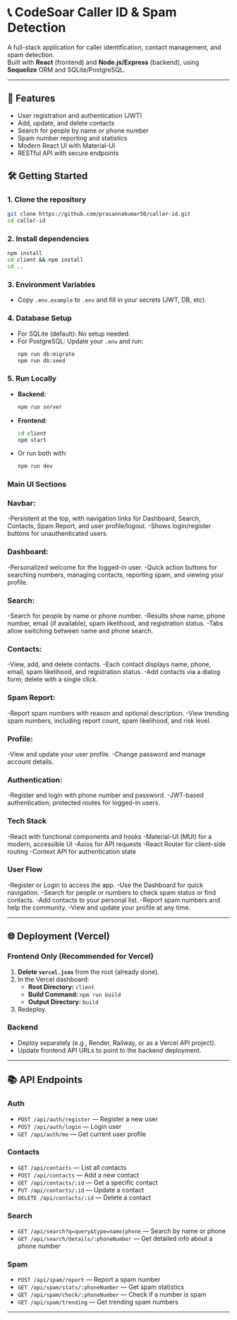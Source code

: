 # 📞 CodeSoar Caller ID & Spam Detection

A full-stack application for caller identification, contact management, and spam detection.  
Built with **React** (frontend) and **Node.js/Express** (backend), using **Sequelize** ORM and SQLite/PostgreSQL.

---

## 🚀 Features

- User registration and authentication (JWT)
- Add, update, and delete contacts
- Search for people by name or phone number
- Spam number reporting and statistics
- Modern React UI with Material-UI
- RESTful API with secure endpoints


## 🛠️ Getting Started

### 1. **Clone the repository**
```bash
git clone https://github.com/prasannakumar50/caller-id.git
cd caller-id
```

### 2. **Install dependencies**
```bash
npm install
cd client && npm install
cd ..
```

### 3. **Environment Variables**

- Copy `.env.example` to `.env` and fill in your secrets (JWT, DB, etc).

### 4. **Database Setup**

- For SQLite (default): No setup needed.
- For PostgreSQL: Update your `.env` and run:
  ```bash
  npm run db:migrate
  npm run db:seed
  ```

### 5. **Run Locally**

- **Backend:**  
  ```bash
  npm run server
  ```
- **Frontend:**  
  ```bash
  cd client
  npm start
  ```

- Or run both with:
  ```bash
  npm run dev
  ```

### Main UI Sections
### Navbar:
-Persistent at the top, with navigation links for Dashboard, Search, Contacts, Spam Report, and user profile/logout.
-Shows login/register buttons for unauthenticated users.
### Dashboard:
-Personalized welcome for the logged-in user.
-Quick action buttons for searching numbers, managing contacts, reporting spam, and viewing your profile.
### Search:
-Search for people by name or phone number.
-Results show name, phone number, email (if available), spam likelihood, and registration status.
-Tabs allow switching between name and phone search.
### Contacts:
-View, add, and delete contacts.
-Each contact displays name, phone, email, spam likelihood, and registration status.
-Add contacts via a dialog form; delete with a single click.
### Spam Report:
-Report spam numbers with reason and optional description.
-View trending spam numbers, including report count, spam likelihood, and risk level.
### Profile:
-View and update your user profile.
-Change password and manage account details.
### Authentication:
-Register and login with phone number and password.
-JWT-based authentication; protected routes for logged-in users.
### Tech Stack
-React  with functional components and hooks
-Material-UI (MUI) for a modern, accessible UI
-Axios for API requests
-React Router for client-side routing
-Context API for authentication state
### User Flow
-Register or Login to access the app.
-Use the Dashboard for quick navigation.
-Search for people or numbers to check spam status or find contacts.
-Add contacts to your personal list.
-Report spam numbers and help the community.
-View and update your profile at any time.

---

## 🌐 Deployment (Vercel)

### **Frontend Only (Recommended for Vercel)**

1. **Delete `vercel.json`** from the root (already done).
2. In the Vercel dashboard:
   - **Root Directory:** `client`
   - **Build Command:** `npm run build`
   - **Output Directory:** `build`
3. Redeploy.

### **Backend**
- Deploy separately (e.g., Render, Railway, or as a Vercel API project).
- Update frontend API URLs to point to the backend deployment.

---

## 📚 API Endpoints

### **Auth**
- `POST /api/auth/register` — Register a new user
- `POST /api/auth/login` — Login user
- `GET /api/auth/me` — Get current user profile

### **Contacts**
- `GET /api/contacts` — List all contacts
- `POST /api/contacts` — Add a new contact
- `GET /api/contacts/:id` — Get a specific contact
- `PUT /api/contacts/:id` — Update a contact
- `DELETE /api/contacts/:id` — Delete a contact

### **Search**
- `GET /api/search?q=query&type=name|phone` — Search by name or phone
- `GET /api/search/details/:phoneNumber` — Get detailed info about a phone number

### **Spam**
- `POST /api/spam/report` — Report a spam number
- `GET /api/spam/stats/:phoneNumber` — Get spam statistics
- `GET /api/spam/check/:phoneNumber` — Check if a number is spam
- `GET /api/spam/trending` — Get trending spam numbers

---






